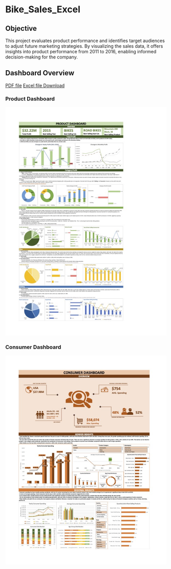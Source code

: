 # Bike_Sales_Excel
## Objective
This project evaluates product performance and identifies target audiences to adjust future marketing strategies. By visualizing the sales data, it offers insights into product performance from 2011 to 2016, enabling informed decision-making for the company.
## Dashboard Overview
[PDF file](https://github.com/ChelsaWen/Bike_Sales_Excel/blob/main/Bike%20Sales%20Project.pdf)
[Excel file Download](https://github.com/ChelsaWen/Bike_Sales_Excel/blob/main/Bike%20Sales%20Project.xlsx)
### Product Dashboard
![Product Dashboard](https://github.com/ChelsaWen/Bike_Sales_Excel/blob/main/Product%20Dashboard.jpg)
### Consumer Dashboard
![Consumer Dashboard](https://github.com/ChelsaWen/Bike_Sales_Excel/blob/main/Consumer%20Dashboard.jpg)
